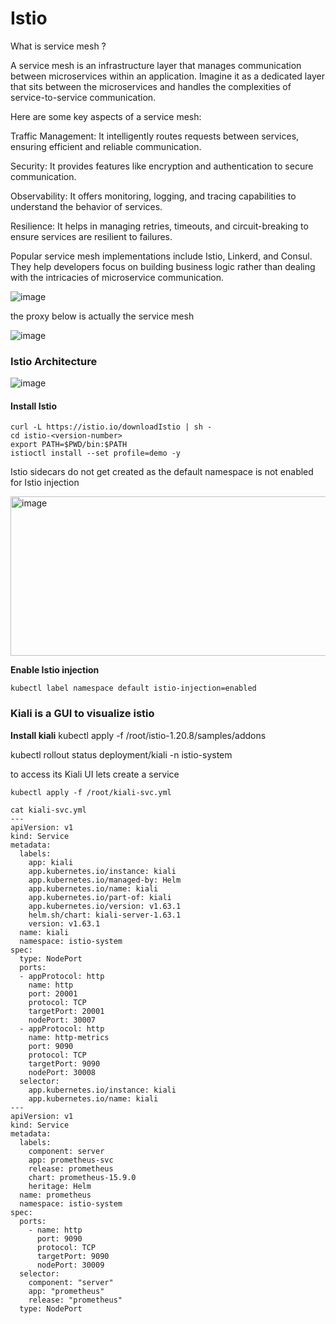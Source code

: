 #  Istio

What is service mesh ?

A service mesh is an infrastructure layer that manages communication between microservices within an application. Imagine it as a dedicated layer that sits between the microservices and handles the complexities of service-to-service communication.

Here are some key aspects of a service mesh:

Traffic Management: It intelligently routes requests between services, ensuring efficient and reliable communication.

Security: It provides features like encryption and authentication to secure communication.

Observability: It offers monitoring, logging, and tracing capabilities to understand the behavior of services.

Resilience: It helps in managing retries, timeouts, and circuit-breaking to ensure services are resilient to failures.

Popular service mesh implementations include Istio, Linkerd, and Consul. They help developers focus on building business logic rather than dealing with the intricacies of microservice communication.

![image](https://github.com/user-attachments/assets/be07ce31-e4df-4a76-a689-af77d5bf7c22)

the proxy below is actually the service mesh

![image](https://github.com/user-attachments/assets/e9980cb8-644c-4370-850d-93c707a1b2a0)

### Istio Architecture

![image](https://github.com/user-attachments/assets/94653910-de4e-491e-aba7-04d959e09560)

#### Install Istio

```
curl -L https://istio.io/downloadIstio | sh -
cd istio-<version-number>
export PATH=$PWD/bin:$PATH
istioctl install --set profile=demo -y
```

Istio sidecars do not get created as the default namespace is not enabled for Istio injection

<img width="1062" height="255" alt="image" src="https://github.com/user-attachments/assets/9997471b-d0d8-4d70-a3ac-7de102079860" />

**Enable Istio injection**

```
kubectl label namespace default istio-injection=enabled
```

### Kiali is a GUI to visualize istio 

**Install kiali**
kubectl apply -f /root/istio-1.20.8/samples/addons

kubectl rollout status deployment/kiali -n istio-system

 to access its Kiali UI lets create a service

```
kubectl apply -f /root/kiali-svc.yml

cat kiali-svc.yml 
---
apiVersion: v1
kind: Service
metadata:
  labels:
    app: kiali
    app.kubernetes.io/instance: kiali
    app.kubernetes.io/managed-by: Helm
    app.kubernetes.io/name: kiali
    app.kubernetes.io/part-of: kiali
    app.kubernetes.io/version: v1.63.1
    helm.sh/chart: kiali-server-1.63.1
    version: v1.63.1
  name: kiali
  namespace: istio-system
spec:
  type: NodePort
  ports:
  - appProtocol: http
    name: http
    port: 20001
    protocol: TCP
    targetPort: 20001
    nodePort: 30007
  - appProtocol: http
    name: http-metrics
    port: 9090
    protocol: TCP
    targetPort: 9090
    nodePort: 30008
  selector:
    app.kubernetes.io/instance: kiali
    app.kubernetes.io/name: kiali
---
apiVersion: v1
kind: Service
metadata:
  labels:
    component: server
    app: prometheus-svc
    release: prometheus
    chart: prometheus-15.9.0
    heritage: Helm
  name: prometheus
  namespace: istio-system
spec:
  ports:
    - name: http
      port: 9090
      protocol: TCP
      targetPort: 9090
      nodePort: 30009
  selector:
    component: "server"
    app: "prometheus"
    release: "prometheus"
  type: NodePort
```
